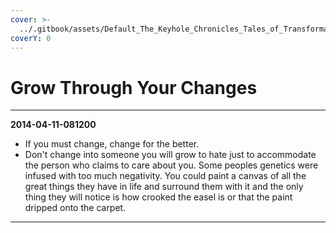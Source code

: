 ```yaml
---
cover: >-
  ../.gitbook/assets/Default_The_Keyhole_Chronicles_Tales_of_Transformation_and_Pro_2_a5476ab1-21bf-4342-ab8f-6946f610a79c_1.jpg
coverY: 0
---
```


# Grow Through Your Changes

***

**2014-04-11-081200**



* If you must change, change for the better.&#x20;
* Don't change into someone you will grow to hate just to accommodate the person who claims to care about you. Some peoples genetics were infused with too much negativity. You could paint a canvas of all the great things they have in life and surround them with it and the only thing they will notice is how crooked the easel is or that the paint dripped onto the carpet.

***
